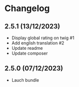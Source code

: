 # Changelog

## 2.5.1 (13/12/2023)

+ Display global rating on twig #1
+ Add english translation #2
+ Update readme
+ Update composer

## 2.5.0 (07/12/2023)

+ Lauch bundle